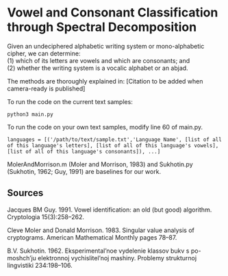 # Vowel and Consonant Classification through Spectral Decomposition
Given an undeciphered alphabetic writing system or mono-alphabetic cipher, we can determine: \
(1) which of its letters are vowels and which are consonants; and \
(2) whether the writing system is a vocalic alphabet or an abjad.

The methods are thoroughly explained in: [Citation to be added when camera-ready is published]

To run the code on the current text samples:
```
python3 main.py
```

To run the code on your own text samples, modify line 60 of main.py.
```
languages = [('/path/to/text/sample.txt','Language Name', [list of all of this language's letters], [list of all of this language's vowels],[list of all of this language's consonants]), ...]
```

MolerAndMorrison.m (Moler and Morrison, 1983) and Sukhotin.py (Sukhotin, 1962; Guy, 1991) are baselines for our work.

## Sources

Jacques BM Guy. 1991. Vowel identification: an old (but good) algorithm. Cryptologia 15(3):258–262.

Cleve Moler and Donald Morrison. 1983. Singular value analysis of cryptograms. American Mathematical Monthly pages 78–87.

B.V. Sukhotin. 1962. Eksperimental’noe vydelenie klassov bukv s po- moshch’ju elektronnoj vychislitel’noj mashiny. Problemy strukturnoj lingvistiki 234:198–106.
